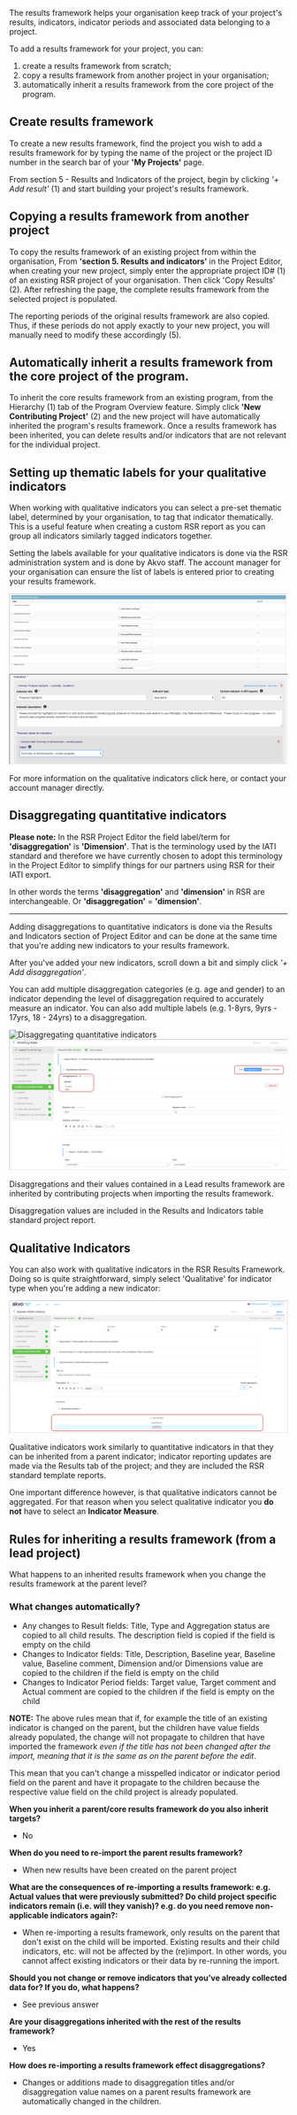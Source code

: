 The results framework helps your organisation keep track of your project's results, indicators, indicator periods and associated data belonging to a project. 

To add a results framework for your project, you can: 

1. create a results framework from scratch;
2. copy a results framework from another project in your organisation;
3. automatically inherit a results framework from the core project of the program.
   
## Create results framework
To create a new results framework, find the project you wish to add a results framework for by typing the name of the project or the project ID number in the search bar of your **'My Projects'** page.

From section 5 - Results and Indicators of the project, begin by clicking *'+ Add result'* (1) and start building your project's results framework.

## Copying a results framework from another project
To copy the results framework of an existing project from within the organisation, From **'section 5. Results and indicators'** in the Project Editor, when creating your new project, simply enter the appropriate project ID# (1) of an existing RSR project of your organisation. Then click 'Copy Results' (2). After refreshing the page, the complete results framework from the selected project is populated. 

The reporting periods of the original results framework are also copied. Thus, if these periods do not apply exactly to your new project, you will manually need to modify these accordingly (5).


## Automatically inherit a results framework from the core project of the program.
To inherit the core results framework from an existing program, from the Hierarchy (1) tab of the Program Overview feature. 
Simply click **'New Contributing Project'** (2) and the new project will have automatically inherited the program's results framework. Once a results framework has been inherited, you can delete results and/or indicators that are not relevant for the individual project. 


## Setting up thematic labels for your qualitative indicators
When working with qualitative indicators you can select a pre-set thematic label, determined by your organisation, to tag that indicator thematically. This is a useful feature when creating a custom RSR report as you can group all indicators similarly tagged indicators together.

Setting the labels available for your qualitative indicators is done via the RSR administration system and is done by Akvo staff. The account manager for your organisation can ensure the list of labels is entered prior to creating your results framework. 

![Setting up thematic labels](media/thematic_labels_1.png)
![Setting up thematic labels](media/thematic_labels_2.png)

For more information on the qualitative indicators click here, or contact your account manager directly. 

## Disaggregating quantitative indicators
**Please note:** In the RSR Project Editor the field label/term for **'disaggregation'** is **'Dimension'**. That is the terminology used by the IATI standard and therefore we have currently chosen to adopt this terminology in the Project Editor to simplify things for our partners using RSR for their IATI export. 

In other words the terms **'disaggregation'** and **'dimension'** in RSR are interchangeable. Or **'disaggregation'** = **'dimension'**. 

_________________________________________________________________________________

Adding disaggregations to quantitative indicators is done via the Results and Indicators section of Project Editor and can be done at the same time that you're adding new indicators to your results framework. 

After you've added your new indicators, scroll down a bit and simply click *'+ Add disaggregation'*. 

You can add multiple disaggregation categories (e.g. age and gender) to an indicator depending the level of disaggregation required to accurately measure an indicator. You can also add multiple labels (e.g. 1-8yrs, 9yrs - 17yrs, 18 - 24yrs) to a disaggregation. 

![Disaggregating quantitative indicators](media/indicator_disaggregations_1.gif)
![Disaggregating quantitative indicators](media/indicator_disaggregations_2.png)

Disaggregations and their values contained in a Lead results framework are inherited by contributing projects when importing the results framework.

Disaggregation values are included in the Results and Indicators table standard project report. 

## Qualitative Indicators
You can also work with qualitative indicators in the RSR Results Framework. Doing so is quite straightforward, simply select 'Qualitative' for indicator type when you're adding a new indicator:

![Qualitative Indicators](media/qualitative_indicators.png)


Qualitative indicators work similarly to quantitative indicators in that they can be inherited from a parent indicator; indicator reporting updates are made via the Results tab of the project; and they are included the RSR standard template reports. 

One important difference however, is that qualitative indicators cannot be aggregated. For that reason when you select qualitative indicator you **do not** have to select an **Indicator Measure**. 

## Rules for inheriting a results framework (from a lead project)
What happens to an inherited results framework when you change the results framework at the parent level?

### What changes automatically?

- Any changes to Result fields: Title, Type and Aggregation status are copied to all child results. The description field is copied if the field is empty on the child
- Changes to Indicator fields: Title, Description, Baseline year, Baseline value, Baseline comment, Dimension and/or Dimensions value are copied to the children if the field is empty on the child
- Changes to Indicator Period fields: Target value, Target comment and Actual comment are copied to the children if the field is empty on the child

**NOTE:** The above rules mean that if, for example the title of an existing indicator is changed on the parent, but the children have value fields already populated, the change will not propagate to children that have imported the framework *even if the title has not been changed after the import, meaning that it is the same as on the parent before the edit*. 

This mean that you can't change a misspelled indicator or indicator period field on the parent and have it propagate to the children because the respective value field on the child project is already populated. 

**When you inherit a parent/core results framework do you also inherit targets?**

- No

**When do you need to re-import the parent results framework?**

- When new results have been created on the parent project

**What are the consequences of re-importing a results framework: e.g. Actual values that were previously submitted? Do child project specific indicators remain (i.e. will they vanish)? e.g. do you need remove non-applicable indicators again?:**

- When re-importing a results framework, only results on the parent that don't exist on the child will be imported. Existing results and their child indicators, etc. will not be affected by the (re)import. In other words, you cannot affect existing indicators or their data by re-running the import.

**Should you not change or remove indicators that you’ve already collected data for? If you do, what happens?**

- See previous answer

**Are your disaggregations inherited with the rest of the results framework?**

- Yes

**How does re-importing a results framework effect disaggregations?**

- Changes or additions made to disaggregation titles and/or disaggregation value names on a parent results framework are automatically changed in the children.
